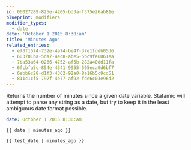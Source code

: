 ```yaml
---
id: 06027289-825e-4205-bd3a-f375e26ab81e
blueprint: modifiers
modifier_types:
  - date
date: 'October 1 2015 8:30:am'
title: 'Minutes Ago'
related_entries:
  - e73f1574-732e-4a74-be47-37e1fddb05d6
  - 603701ba-5da7-4ec8-abe5-5bc9fe6861ea
  - 7ba53a64-0266-4752-af5b-282a40dd11fa
  - 6fcbfa5c-854e-4541-9955-505eca0d6bf7
  - 6ebb6c28-d1f3-4362-92a0-8a16b5c9cd51
  - 811c1cf5-797f-4e77-af92-fde6c03e96d2
---
```

Returns the number of minutes since a given date variable. Statamic will attempt to parse any string as a date, but try to keep it in the least ambiguous date format possible.

```yaml
date: October 1 2015 8:30:am
```

```
{{ date | minutes_ago }}
```

```html
{{ test_date | minutes_ago }}
```